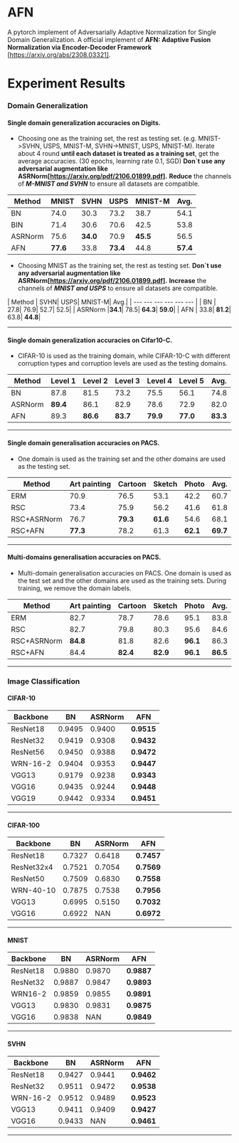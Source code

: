 # AFN
A pytorch implement of Adversarially Adaptive Normalization for Single Domain Generalization.
A official implement of **AFN: Adaptive Fusion Normalization via Encoder-Decoder Framework** [https://arxiv.org/abs/2308.03321].

# Experiment Results
### Domain Generalization

#### Single domain generalization accuracies on Digits.  
- Choosing one as the training set, the rest as testing set. (e.g. MNIST->SVHN, USPS, MNIST-M, SVHN->MNIST, USPS, MNIST-M). Iterate about 4 round **until each dataset is treated as a training set**, get the average accuracies. (30 epochs, learning rate 0.1, SGD)
**Don`t use any adversarial augmentation like ASRNorm[https://arxiv.org/pdf/2106.01899.pdf].** **Reduce** the channels of ***M-MNIST and SVHN*** to ensure all datasets are compatible.

|  Method | MNIST  |  SVHN |  USPS |  MNIST-M | Avg.  |
| ------------ | ------------ | ------------ | ------------ | ------------ | ------------ |
| BN  | 74.0  | 30.3  | 73.2  | 38.7  | 54.1  |
|  BIN |  71.4 |  30.6 |  70.6 |  42.5 |  53.8 |
|  ASRNorm | 75.6  | **34.0**  | 70.9  | **45.5**  | 56.5  |
|  AFN | **77.6**  | 33.8  | **73.4**  | 44.8  | **57.4**  |


- Choosing MNIST as the training set, the rest as testing set. **Don`t use any adversarial augmentation like ASRNorm[https://arxiv.org/pdf/2106.01899.pdf].** **Increase** the channels of ***MNIST and USPS*** to ensure all datasets are compatible.

|  Method | SVHN| USPS| MNIST-M| Avg.|
| ---  ---  ---  --- --- --- |
|  BN  | 27.8| 76.9| 52.7| 52.5| 
|  ASRNorm  |**34.1**| 78.5| **64.3**| **59.0**| 
|  AFN  | 33.8| **81.2**| 63.8| **44.8**| 

------------
#### Single domain generalization accuracies on Cifar10-C.
- CIFAR-10 is used as the training domain, while CIFAR-10-C with 
different corruption types and corruption levels are used as the testing 
domains.

|   Method| Level 1  | Level 2  | Level 3   | Level 4  | Level 5   |  Avg. |
| ------------ | ------------ | ------------ | ------------ | ------------ | ------------ | ------------ |
|  BN |  87.8 | 81.5  | 73.2  | 75.5  | 56.1  | 74.8  |
|   ASRNorm|  **89.4** | 86.1  | 82.9  | 78.6  | 72.9  | 82.0  |
|   AFN| 89.3  |**86.6**   |**83.7**   | **79.9**  | **77.0**  | **83.3**  |

------------

#### Single domain generalisation accuracies on PACS. 
- One domain is used as the training set and the other domains are used as the testing set.

|   Method|  Art painting | Cartoon  | Sketch  | Photo  |  Avg. |
| ------------ | ------------ | ------------ | ------------ | ------------ | ------------ |
|  ERM | 70.9  | 76.5  | 53.1  |  42.2 |  60.7 |
| RSC  |  73.4 |  75.9 | 56.2  | 41.6  | 61.8  |
|  RSC+ASRNorm | 76.7  | **79.3**  | **61.6**  | 54.6  | 68.1  |
|  RSC+AFN | **77.3**  | 78.2  | 61.3  | **62.1**  | **69.7**  |


------------
#### Multi-domains generalisation accuracies on PACS. 
- Multi-domain generalisation accuracies on PACS. One domain is used as the test set and the other domains are used as the training sets. During training, we remove the domain labels.

|   Method|  Art painting | Cartoon  | Sketch  | Photo  |  Avg. |
| ------------ | ------------ | ------------ | ------------ | ------------ | ------------ |
|  ERM | 82.7  | 78.7  | 78.6  |  95.1 |  83.8 |
| RSC  |  82.7 |  79.8 | 80.3  | 95.6  | 84.6  |
|  RSC+ASRNorm | **84.8** | 81.8 | 82.6  | **96.1**  | 86.3  |
|  RSC+AFN | 84.4  | **82.4** | **82.9** | **96.1**  | **86.5**  |

------------


### Image Classification

#### CIFAR-10
|  Backbone | BN  | ASRNorm  | AFN  |
| ------------ | ------------ | ------------ | ------------ |
|ResNet18   | 0.9495  | 0.9400  | **0.9515**  |
|ResNet32 | 0.9419  | 0.9308  | **0.9432**  |
|ResNet56 | 0.9450  | 0.9388  | **0.9472**  |
| WRN-16-2  | 0.9404  | 0.9353  | **0.9447**  |
| VGG13  |  0.9179 |  0.9238 | **0.9343**  |
| VGG16  | 0.9435  | 0.9244  | **0.9448**  |
| VGG19  | 0.9442  | 0.9334  | **0.9451**  |


------------

#### CIFAR-100
|  Backbone | BN  | ASRNorm  | AFN  |
| ------------ | ------------ | ------------ | ------------ |
|ResNet18   | 0.7327  | 0.6418  | **0.7457**  |
|ResNet32x4 | 0.7521  | 0.7054  | **0.7569**  |
|ResNet50 | 0.7509  | 0.6830  | **0.7558**  |
| WRN-40-10  | 0.7875  | 0.7538  | **0.7956**  |
| VGG13  |  0.6995 |  0.5150 | **0.7032**  |
| VGG16  | 0.6922  | NAN  | **0.6972**  |

------------

#### MNIST
|  Backbone | BN  | ASRNorm  | AFN  |
| ------------ | ------------ | ------------ | ------------ |
|ResNet18   | 0.9880  | 0.9870  | **0.9887**  |
|ResNet32 | 0.9887  | 0.9847  | **0.9893**  |
|WRN16-2 | 0.9859  | 0.9855  | **0.9891**  |
| VGG13  |  0.9830 |  0.9831 | **0.9875**  |
| VGG16  | 0.9838  | NAN  | **0.9849**  |


------------

#### SVHN
|  Backbone | BN  | ASRNorm  | AFN  |
| ------------ | ------------ | ------------ | ------------ |
|ResNet18   | 0.9427  | 0.9441  | **0.9462**  |
|ResNet32| 0.9511  | 0.9472 | **0.9538**  |
| WRN-16-2  | 0.9512  | 0.9489 | **0.9523**  |
| VGG13  |  0.9411 |  0.9409 | **0.9427**  |
| VGG16  | 0.9433  | NAN  | **0.9461**  |

------------















